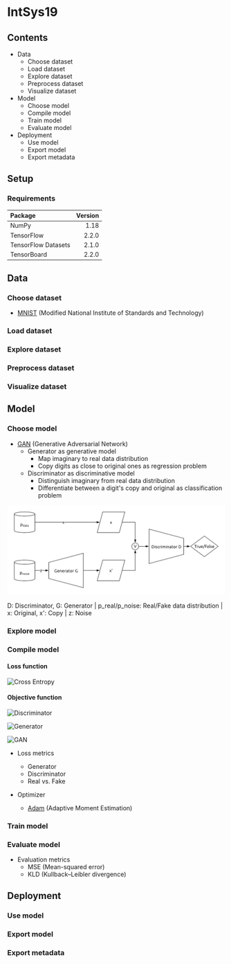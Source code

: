 # IntSys19

## Contents

* Data
  * Choose dataset 
  * Load dataset
  * Explore dataset
  * Preprocess dataset
  * Visualize dataset
* Model
  * Choose model 
  * Compile model
  * Train model
  * Evaluate model
* Deployment
  * Use model
  * Export model
  * Export metadata

## Setup

### Requirements

| Package | Version |
| :- | -:|
| NumPy | 1.18 |
| TensorFlow | 2.2.0 |
| TensorFlow Datasets | 2.1.0 |
| TensorBoard | 2.2.0 |

## Data

### Choose dataset 

* [MNIST](http://yann.lecun.com/exdb/mnist/) (Modified National Institute of Standards and Technology)

### Load dataset

### Explore dataset

### Preprocess dataset

### Visualize dataset

## Model

### Choose model 

* [GAN](https://arxiv.org/abs/1406.2661) (Generative Adversarial Network)
  * Generator as generative model
    * Map imaginary to real data distribution
    * Copy digits as close to original ones as regression problem
  * Discriminator as discriminative model
    * Distinguish imaginary from real data distribution
    * Differentiate between a digit's copy and original as classification problem

![Architecture](./img/GAN.png)

D: Discriminator, G: Generator | p_real/p_noise: Real/Fake data distribution | x: Original, x': Copy | z: Noise

### Explore model

### Compile model

#### Loss function

![Cross Entropy](https://render.githubusercontent.com/render/math?math=L_%7BCE%7D(p)%3D%20%5Clog(p)%20%2B%20%5Clog(1-p))

#### Objective function

![Discriminator](https://render.githubusercontent.com/render/math?math=%5Cmax_%7BD%7D%5C%2CE_%7Bx%5Csim%20p_%7Bdata%7D%7D%5C%2C%5Clog(D%5Bx%5D))

![Generator](https://render.githubusercontent.com/render/math?math=%5Cmin_%7BG%7D%5C%2CE_%7Bz%5Csim%20p_%7Bnoise%7D%7D%5C%2C%5Clog(1-D%5BG(z)%5D))

![GAN](https://render.githubusercontent.com/render/math?math=%5Cmin_%7BG%7D%5C%2C%5Cmax_%7BD%7D%5C%2CE_%7Bx%5Csim%20p_%7Bdata%7D%7D%5C%2C%5Clog(D%5Bx%5D)%20%2B%20%5C%2CE_%7Bz%5Csim%20p_%7Bnoise%7D%7D%5C%2C%5Clog(1-D%5BG(z)%5D))

* Loss metrics
  * Generator
  * Discriminator
  * Real vs. Fake
  
* Optimizer
  * [Adam](https://arxiv.org/abs/1412.6980) (Adaptive Moment Estimation)

### Train model

### Evaluate model

* Evaluation metrics
  * MSE (Mean-squared error)
  * KLD (Kullback–Leibler divergence)

## Deployment 

### Use model

### Export model

### Export metadata
